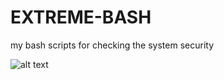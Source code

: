 # EXTREME-BASH
my bash scripts for checking the system security

![alt text](https://www.text-image.com/convert/temp/1732743159-91.191.186.184.png)

